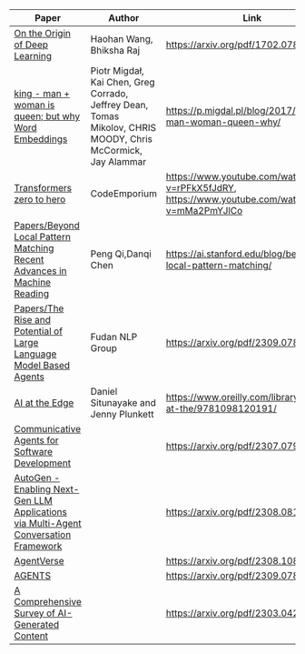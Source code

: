 | **Paper**                                                                                                                                                                                              | **Author**                                                                                                   | **Link**                                                                                 |
| ------------------------------------------------------------------------------------------------------------------------------------------------------------------------------------------------------ | ------------------------------------------------------------------------------------------------------------ | ---------------------------------------------------------------------------------------- |
| [On the Origin of Deep Learning](Papers/On%20the%20Origin%20of%20Deep%20Learning.md)                                                                                                                   | Haohan Wang, Bhiksha Raj                                                                                     | https://arxiv.org/pdf/1702.07800.pdf                                                     |
| [king - man + woman is queen; but why Word Embeddings](Papers/king%20-%20man%20+%20woman%20is%20queen;%20but%20why%20Word%20Embeddings.md)                                                             | Piotr Migdał, Kai Chen, Greg Corrado, Jeffrey Dean, Tomas Mikolov, CHRIS MOODY, Chris McCormick, Jay Alammar | https://p.migdal.pl/blog/2017/01/king-man-woman-queen-why/                               |
| [Transformers zero to hero](Papers/Transformers%20zero%20to%20hero.md)                                                                                                                                 | CodeEmporium                                                                                                 | https://www.youtube.com/watch?v=rPFkX5fJdRY, https://www.youtube.com/watch?v=mMa2PmYJlCo |
| [Papers/Beyond Local Pattern Matching Recent Advances in Machine Reading](Papers/Beyond%20Local%20Pattern%20Matching%20Recent%20Advances%20in%20Machine%20Reading.md)                                  | Peng Qi,Danqi Chen                                                                                           | https://ai.stanford.edu/blog/beyond-local-pattern-matching/                              |
| [Papers/The Rise and Potential of Large Language Model Based Agents](Papers/The%20Rise%20and%20Potential%20of%20Large%20Language%20Model%20Based%20Agents.md)                                          | Fudan NLP Group                                                                                              | https://arxiv.org/pdf/2309.07864v3.pdf                                                   |
| [AI at the Edge](Books/AI%20at%20the%20Edge.md)                                                                                                                                                        | Daniel Situnayake and Jenny Plunkett                                                                         | https://www.oreilly.com/library/view/ai-at-the/9781098120191/                            |
| [Communicative Agents for Software Development](Papers/Communicative%20Agents%20for%20Software%20Development.md)                                                                                       |                                                                                                              | https://arxiv.org/pdf/2307.07924v3.pdf                                                   |
| [AutoGen - Enabling Next-Gen LLM Applications via Multi-Agent Conversation Framework](Papers/AutoGen%20-%20Enabling%20Next-Gen%20LLM%20Applications%20via%20Multi-Agent%20Conversation%20Framework.md) |                                                                                                              | https://arxiv.org/pdf/2308.08155v1.pdf                                                   |
| [AgentVerse](Papers/AgentVerse.md)                                                                                                                                                                     |                                                                                                              | https://arxiv.org/pdf/2308.10848v1.pdf                                                   |
| [AGENTS](Papers/AGENTS.md)                                                                                                                                                                             |                                                                                                              | https://arxiv.org/pdf/2309.07870v1.pdf                                                   |
| [A Comprehensive Survey of AI-Generated Content](Papers/A%20Comprehensive%20Survey%20of%20AI-Generated%20Content.md)                                                                                                                                                     |                                                                                                              | https://arxiv.org/pdf/2303.04226.pdf                                                                                         |


